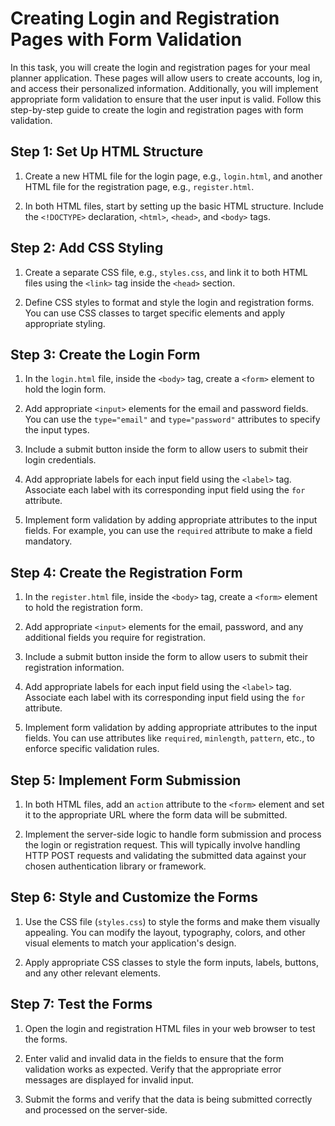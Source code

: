 # Creating Login and Registration Pages with Form Validation

In this task, you will create the login and registration pages for your meal planner application. These pages will allow users to create accounts, log in, and access their personalized information. Additionally, you will implement appropriate form validation to ensure that the user input is valid. Follow this step-by-step guide to create the login and registration pages with form validation.

## Step 1: Set Up HTML Structure

1. Create a new HTML file for the login page, e.g., `login.html`, and another HTML file for the registration page, e.g., `register.html`.

2. In both HTML files, start by setting up the basic HTML structure. Include the `<!DOCTYPE>` declaration, `<html>`, `<head>`, and `<body>` tags.

## Step 2: Add CSS Styling

1. Create a separate CSS file, e.g., `styles.css`, and link it to both HTML files using the `<link>` tag inside the `<head>` section.

2. Define CSS styles to format and style the login and registration forms. You can use CSS classes to target specific elements and apply appropriate styling.

## Step 3: Create the Login Form

1. In the `login.html` file, inside the `<body>` tag, create a `<form>` element to hold the login form.

2. Add appropriate `<input>` elements for the email and password fields. You can use the `type="email"` and `type="password"` attributes to specify the input types.

3. Include a submit button inside the form to allow users to submit their login credentials.

4. Add appropriate labels for each input field using the `<label>` tag. Associate each label with its corresponding input field using the `for` attribute.

5. Implement form validation by adding appropriate attributes to the input fields. For example, you can use the `required` attribute to make a field mandatory.

## Step 4: Create the Registration Form

1. In the `register.html` file, inside the `<body>` tag, create a `<form>` element to hold the registration form.

2. Add appropriate `<input>` elements for the email, password, and any additional fields you require for registration.

3. Include a submit button inside the form to allow users to submit their registration information.

4. Add appropriate labels for each input field using the `<label>` tag. Associate each label with its corresponding input field using the `for` attribute.

5. Implement form validation by adding appropriate attributes to the input fields. You can use attributes like `required`, `minlength`, `pattern`, etc., to enforce specific validation rules.

## Step 5: Implement Form Submission

1. In both HTML files, add an `action` attribute to the `<form>` element and set it to the appropriate URL where the form data will be submitted.

2. Implement the server-side logic to handle form submission and process the login or registration request. This will typically involve handling HTTP POST requests and validating the submitted data against your chosen authentication library or framework.

## Step 6: Style and Customize the Forms

1. Use the CSS file (`styles.css`) to style the forms and make them visually appealing. You can modify the layout, typography, colors, and other visual elements to match your application's design.

2. Apply appropriate CSS classes to style the form inputs, labels, buttons, and any other relevant elements.

## Step 7: Test the Forms

1. Open the login and registration HTML files in your web browser to test the forms.

2. Enter valid and invalid data in the fields to ensure that the form validation works as expected. Verify that the appropriate error messages are displayed for invalid input.

3. Submit the forms and verify that the data is being submitted correctly and processed on the server-side.

